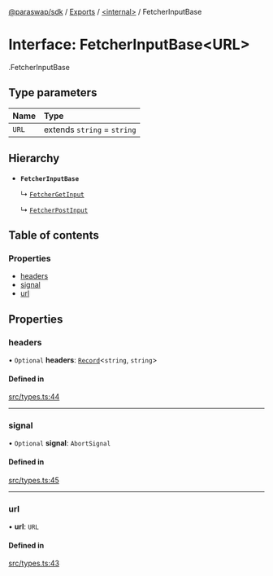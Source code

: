 [@paraswap/sdk](../README.md) / [Exports](../modules.md) / [<internal\>](../modules/internal_.md) / FetcherInputBase

# Interface: FetcherInputBase<URL\>

[<internal>](../modules/internal_.md).FetcherInputBase

## Type parameters

| Name | Type |
| :------ | :------ |
| `URL` | extends `string` = `string` |

## Hierarchy

- **`FetcherInputBase`**

  ↳ [`FetcherGetInput`](internal_.FetcherGetInput.md)

  ↳ [`FetcherPostInput`](internal_.FetcherPostInput.md)

## Table of contents

### Properties

- [headers](internal_.FetcherInputBase.md#headers)
- [signal](internal_.FetcherInputBase.md#signal)
- [url](internal_.FetcherInputBase.md#url)

## Properties

### headers

• `Optional` **headers**: [`Record`](../modules/internal_.md#record)<`string`, `string`\>

#### Defined in

[src/types.ts:44](https://github.com/paraswap/paraswap-sdk/blob/master/src/types.ts#L44)

___

### signal

• `Optional` **signal**: `AbortSignal`

#### Defined in

[src/types.ts:45](https://github.com/paraswap/paraswap-sdk/blob/master/src/types.ts#L45)

___

### url

• **url**: `URL`

#### Defined in

[src/types.ts:43](https://github.com/paraswap/paraswap-sdk/blob/master/src/types.ts#L43)
